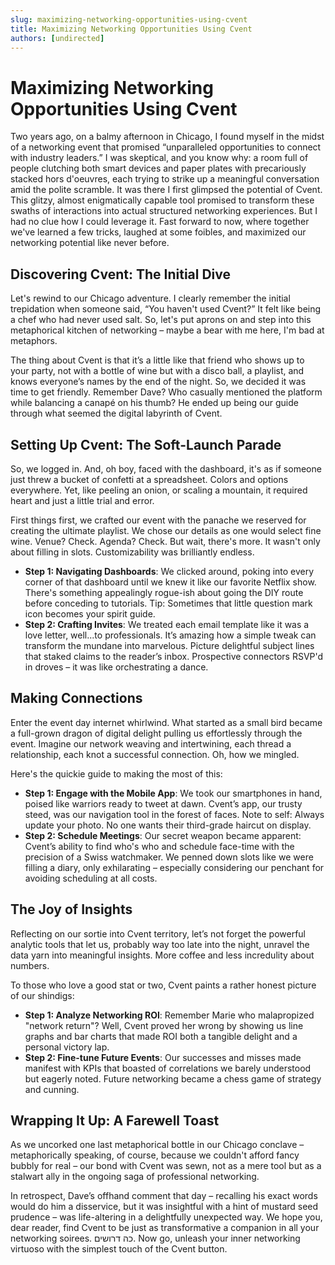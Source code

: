 ```yaml
---
slug: maximizing-networking-opportunities-using-cvent
title: Maximizing Networking Opportunities Using Cvent
authors: [undirected]
---
```



# Maximizing Networking Opportunities Using Cvent

Two years ago, on a balmy afternoon in Chicago, I found myself in the midst of a networking event that promised “unparalleled opportunities to connect with industry leaders.” I was skeptical, and you know why: a room full of people clutching both smart devices and paper plates with precariously stacked hors d'oeuvres, each trying to strike up a meaningful conversation amid the polite scramble. It was there I first glimpsed the potential of Cvent. This glitzy, almost enigmatically capable tool promised to transform these swaths of interactions into actual structured networking experiences. But I had no clue how I could leverage it. Fast forward to now, where together we've learned a few tricks, laughed at some foibles, and maximized our networking potential like never before.

## Discovering Cvent: The Initial Dive

Let's rewind to our Chicago adventure. I clearly remember the initial trepidation when someone said, “You haven't used Cvent?” It felt like being a chef who had never used salt. So, let's put aprons on and step into this metaphorical kitchen of networking – maybe a bear with me here, I'm bad at metaphors.

The thing about Cvent is that it’s a little like that friend who shows up to your party, not with a bottle of wine but with a disco ball, a playlist, and knows everyone’s names by the end of the night. So, we decided it was time to get friendly. Remember Dave? Who casually mentioned the platform while balancing a canapé on his thumb? He ended up being our guide through what seemed the digital labyrinth of Cvent.

## Setting Up Cvent: The Soft-Launch Parade

So, we logged in. And, oh boy, faced with the dashboard, it's as if someone just threw a bucket of confetti at a spreadsheet. Colors and options everywhere. Yet, like peeling an onion, or scaling a mountain, it required heart and just a little trial and error.

First things first, we crafted our event with the panache we reserved for creating the ultimate playlist. We chose our details as one would select fine wine. Venue? Check. Agenda? Check. But wait, there's more. It wasn't only about filling in slots. Customizability was brilliantly endless.

- **Step 1: Navigating Dashboards**: We clicked around, poking into every corner of that dashboard until we knew it like our favorite Netflix show. There's something appealingly rogue-ish about going the DIY route before conceding to tutorials. Tip: Sometimes that little question mark icon becomes your spirit guide.
- **Step 2: Crafting Invites**: We treated each email template like it was a love letter, well...to professionals. It’s amazing how a simple tweak can transform the mundane into marvelous. Picture delightful subject lines that staked claims to the reader’s inbox. Prospective connectors RSVP'd in droves – it was like orchestrating a dance.
  
## Making Connections

Enter the event day internet whirlwind. What started as a small bird became a full-grown dragon of digital delight pulling us effortlessly through the event. Imagine our network weaving and intertwining, each thread a relationship, each knot a successful connection. Oh, how we mingled.

Here's the quickie guide to making the most of this:

- **Step 1: Engage with the Mobile App**: We took our smartphones in hand, poised like warriors ready to tweet at dawn. Cvent’s app, our trusty steed, was our navigation tool in the forest of faces. Note to self: Always update your photo. No one wants their third-grade haircut on display.
- **Step 2: Schedule Meetings**: Our secret weapon became apparent: Cvent’s ability to find who's who and schedule face-time with the precision of a Swiss watchmaker. We penned down slots like we were filling a diary, only exhilarating – especially considering our penchant for avoiding scheduling at all costs.

## The Joy of Insights

Reflecting on our sortie into Cvent territory, let’s not forget the powerful analytic tools that let us, probably way too late into the night, unravel the data yarn into meaningful insights. More coffee and less incredulity about numbers.

To those who love a good stat or two, Cvent paints a rather honest picture of our shindigs:

- **Step 1: Analyze Networking ROI**: Remember Marie who malapropized "network return"? Well, Cvent proved her wrong by showing us line graphs and bar charts that made ROI both a tangible delight and a personal victory lap.
- **Step 2: Fine-tune Future Events**: Our successes and misses made manifest with KPIs that boasted of correlations we barely understood but eagerly noted. Future networking became a chess game of strategy and cunning.

## Wrapping It Up: A Farewell Toast

As we uncorked one last metaphorical bottle in our Chicago conclave – metaphorically speaking, of course, because we couldn't afford fancy bubbly for real – our bond with Cvent was sewn, not as a mere tool but as a stalwart ally in the ongoing saga of professional networking.

In retrospect, Dave’s offhand comment that day – recalling his exact words would do him a disservice, but it was insightful with a hint of mustard seed prudence – was life-altering in a delightfully unexpected way. We hope you, dear reader, find Cvent to be just as transformative a companion in all your networking soirees. כה דרושים. Now go, unleash your inner networking virtuoso with the simplest touch of the Cvent button.